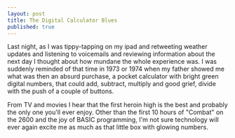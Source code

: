 ```yaml
---
layout: post
title: The Digital Calculator Blues
published: true
---
```


Last night, as I was tippy-tapping on my ipad and retweeting weather updates and listening to voicemails and reviewing information about the next day I thought about how mundane the whole experience was. I was suddenly reminded of that time in 1973 or 1974 when my father showed me what was then an absurd purchase, a pocket calculator with bright green digital numbers, that could add, subtract, multiply and good grief, divide with the push of a couple of buttons. 

From TV and movies I hear that the first heroin high is the best and probably the only one you'll ever enjoy. Other than the first 10 hours of "Combat" on the 2600 and the joy of BASIC programming, I'm not sure technology will ever again excite me as much as that little box with glowing numbers.
